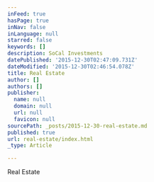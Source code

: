 ```yaml
---
inFeed: true
hasPage: true
inNav: false
inLanguage: null
starred: false
keywords: []
description: SoCal Investments
datePublished: '2015-12-30T02:47:09.731Z'
dateModified: '2015-12-30T02:46:54.078Z'
title: Real Estate
author: []
authors: []
publisher:
  name: null
  domain: null
  url: null
  favicon: null
sourcePath: _posts/2015-12-30-real-estate.md
published: true
url: real-estate/index.html
_type: Article

---
```

Real Estate